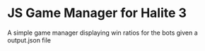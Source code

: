 # JS Game Manager for Halite 3

A simple game manager displaying win ratios for the bots given a output.json file


